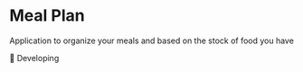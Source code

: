 # Meal Plan

Application to organize your meals and based on the stock of food you have

🚧 Developing
